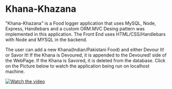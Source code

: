 # Khana-Khazana

"Khana-Khazana" is a Food logger application that uses MySQL, Node, Express, Handlebars and a custom ORM.MVC Desing pattern
was implemented in this application. The Front End uses HTML/CSS/Handlebars with Node and MYSQL in the backend. 

The user can add a new Khana(Indian/Pakistani Food) and either Devour It! or Savor It! If the Khana is Devoured, it is appended
to the Devoured! side of the WebPage. If the Khana is Savored, it is deleted from the database. Click on the Picture below to watch the application being run on localhost machine.





[![Watch the video](https://img.youtube.com/vi/UZ6U60oYiQ8/0.jpg)](https://youtu.be/UZ6U60oYiQ8)


